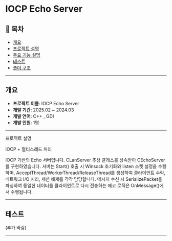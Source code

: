 # IOCP Echo Server

## 📌 목차
- [개요](#개요)
- [프로젝트 설명](#프로젝트-설명)
- [주요 기능 설명](#주요기능_설명)
- [테스트](#테스트)
- [폴더 구조](#폴더-구조)

---

## 개요

- **프로젝트 이름**: IOCP Echo Server
- **개발 기간**: 2025.02 ~ 2024.03
- **개발 언어**: C++ , GDI
- **개발 인원**: 1명

---

프로젝트 설명

IOCP + 멀티스레드 처리

IOCP 기반의 Echo 서버입니다. 
CLanServer 추상 클래스를 상속받아 CEchoServer를 구현하였습니다. 
서버는 Start() 호출 시 Winsock 초기화와 listen 소켓 설정을 수행하며, AcceptThread/WorkerThread/ReleaseThread를 생성하여 클라이언트 수락, 네트워크 I/O 처리, 세션 해제를 각각 담당합니다. 
메시지 수신 시 SerializePacket을 파싱하여 동일한 데이터를 클라이언트로 다시 전송하는 에코 로직은 OnMessage()에서 수행됩니다.

---

## 테스트
(추가 바람)

---

